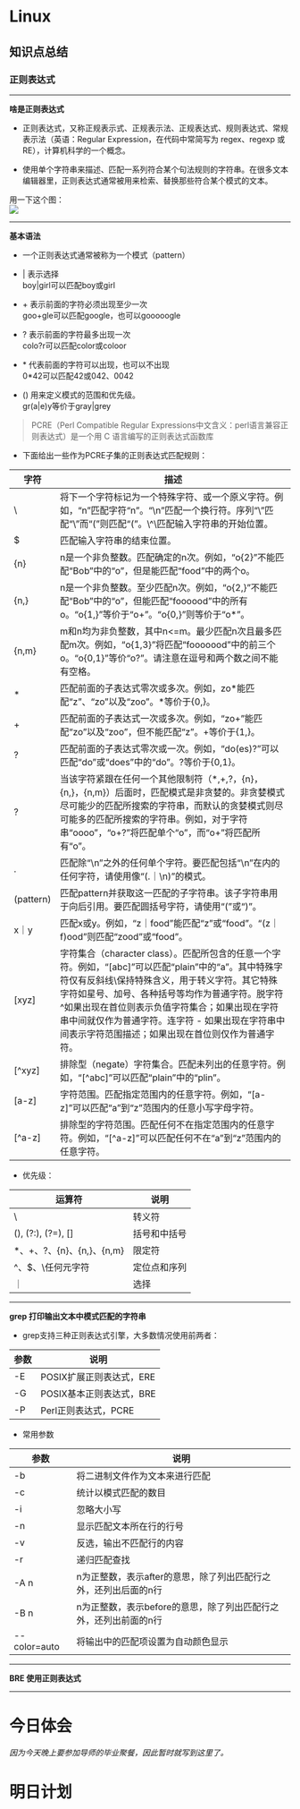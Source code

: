 # Linux

## 知识点总结

### 正则表达式

****
**啥是正则表达式**

- 正则表达式，又称正规表示式、正规表示法、正规表达式、规则表达式、常规表示法（英语：Regular Expression，在代码中常简写为 regex、regexp 或 RE），计算机科学的一个概念。

- 使用单个字符串来描述、匹配一系列符合某个句法规则的字符串。在很多文本编辑器里，正则表达式通常被用来检索、替换那些符合某个模式的文本。

用一下这个图：  
![](https://doc.shiyanlou.com/linux_base/lizi.jpg/wm)

****
**基本语法**

- 一个正则表达式通常被称为一个模式（pattern）

- |  表示选择  
boy|girl可以匹配boy或girl

- \+  表示前面的字符必须出现至少一次  
goo+gle可以匹配google，也可以gooooogle

- ?  表示前面的字符最多出现一次  
colo?r可以匹配color或coloor

- \*  代表前面的字符可以出现，也可以不出现  
0*42可以匹配42或042、0042

- () 用来定义模式的范围和优先级。   
gr(a|e)y等价于gray|grey

> PCRE（Perl Compatible Regular Expressions中文含义：perl语言兼容正则表达式）是一个用 C 语言编写的正则表达式函数库  
- 下面给出一些作为PCRE子集的正则表达式匹配规则：

|字符|描述|
|--|--|
| \ |将下一个字符标记为一个特殊字符、或一个原义字符。例如，“n”匹配字符“n”。“\n”匹配一个换行符。序列“\\”匹配“\”而“\(”则匹配“(”。\\^\匹配输入字符串的开始位置。|
|$	|匹配输入字符串的结束位置。|
|{n}	|n是一个非负整数。匹配确定的n次。例如，“o{2}”不能匹配“Bob”中的“o”，但是能匹配“food”中的两个o。|
|{n,}	|n是一个非负整数。至少匹配n次。例如，“o{2,}”不能匹配“Bob”中的“o”，但能匹配“foooood”中的所有o。“o{1,}”等价于“o+”。“o{0,}”则等价于“o*”。|
|{n,m}	|m和n均为非负整数，其中n<=m。最少匹配n次且最多匹配m次。例如，“o{1,3}”将匹配“fooooood”中的前三个o。“o{0,1}”等价“o?”。请注意在逗号和两个数之间不能有空格。|
|*	|匹配前面的子表达式零次或多次。例如，zo*能匹配“z”、“zo”以及“zoo”。*等价于{0,}。|
|+	|匹配前面的子表达式一次或多次。例如，“zo+”能匹配“zo”以及“zoo”，但不能匹配“z”。+等价于{1,}。|
|?|	匹配前面的子表达式零次或一次。例如，“do(es)?”可以匹配“do”或“does”中的“do”。?等价于{0,1}。|
|?	|当该字符紧跟在任何一个其他限制符（*,+,?，{n}，{n,}，{n,m}）后面时，匹配模式是非贪婪的。非贪婪模式尽可能少的匹配所搜索的字符串，而默认的贪婪模式则尽可能多的匹配所搜索的字符串。例如，对于字符串“oooo”，“o+?”将匹配单个“o”，而“o+”将匹配所有“o”。|
|.	|匹配除“\n”之外的任何单个字符。要匹配包括“\n”在内的任何字符，请使用像“(.｜\n)”的模式。|
|(pattern)	|匹配pattern并获取这一匹配的子字符串。该子字符串用于向后引用。要匹配圆括号字符，请使用“\(”或“\)”。|
|x｜y	|匹配x或y。例如，“z｜food”能匹配“z”或“food”。“(z｜f)ood”则匹配“zood”或“food”。|
|[xyz]	|字符集合（character class）。匹配所包含的任意一个字符。例如，“[abc]”可以匹配“plain”中的“a”。其中特殊字符仅有反斜线\保持特殊含义，用于转义字符。其它特殊字符如星号、加号、各种括号等均作为普通字符。脱字符^如果出现在首位则表示负值字符集合；如果出现在字符串中间就仅作为普通字符。连字符 - 如果出现在字符串中间表示字符范围描述；如果出现在首位则仅作为普通字符。|
|[^xyz]	|排除型（negate）字符集合。匹配未列出的任意字符。例如，“[^abc]”可以匹配“plain”中的“plin”。|
|[a-z]|	字符范围。匹配指定范围内的任意字符。例如，“[a-z]”可以匹配“a”到“z”范围内的任意小写字母字符。|
|[^a-z]	|排除型的字符范围。匹配任何不在指定范围内的任意字符。例如，“[^a-z]”可以匹配任何不在“a”到“z”范围内的任意字符。|

- 优先级：

|运算符|	说明|
|--|--|
|\	|转义符|
|(), (?:), (?=), []	|括号和中括号|
|*、+、?、{n}、{n,}、{n,m}	|限定符|
|^、$、\任何元字符	|定位点和序列|
| ｜ |选择|

****
**grep 打印输出文本中模式匹配的字符串**

- grep支持三种正则表达式引擎，大多数情况使用前两者：

|参数	|说明|
|--|--|
|-E	|POSIX扩展正则表达式，ERE|
|-G	|POSIX基本正则表达式，BRE|
|-P|Perl正则表达式，PCRE|

- 常用参数

|参数|	说明|
|--|--|
|-b	|将二进制文件作为文本来进行匹配|
|-c	|统计以模式匹配的数目|
|-i	|忽略大小写|
|-n	|显示匹配文本所在行的行号|
|-v	|反选，输出不匹配行的内容|
|-r	|递归匹配查找|
|-A n	|n为正整数，表示after的意思，除了列出匹配行之外，还列出后面的n行|
|-B n	|n为正整数，表示before的意思，除了列出匹配行之外，还列出前面的n行|
|--color=auto	|将输出中的匹配项设置为自动颜色显示|

****
**BRE 使用正则表达式**



****

# 今日体会

*因为今天晚上要参加导师的毕业聚餐，因此暂时就写到这里了。*

# 明日计划